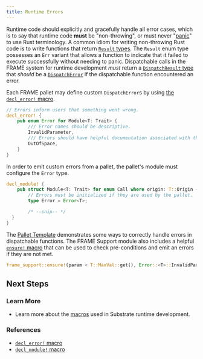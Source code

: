 ```yaml
---
title: Runtime Errors
---
```


Runtime code should explicitly and gracefully handle all error cases, which is to say that runtime
code **must** be "non-throwing", or must never
"[panic](https://doc.rust-lang.org/book/ch09-03-to-panic-or-not-to-panic.html)" to use Rust
terminology. A common idiom for writing non-throwing Rust code is to write functions that return
[`Result` types](https://substrate.dev/rustdocs/v2.0.0/frame_support/dispatch/result/enum.Result.html).
The `Result` enum type possesses an `Err` variant that allows a function to indicate that it failed
to execute successfully without needing to panic. Dispatchable calls in the FRAME system for runtime
development _must_ return a
[`DispatchResult` type](https://substrate.dev/rustdocs/v2.0.0/frame_support/dispatch/type.DispatchResult.html)
that _should_ be a
[`DispatchError`](https://substrate.dev/rustdocs/v2.0.0/frame_support/dispatch/enum.DispatchError.html)
if the dispatchable function encountered an error.

Each FRAME pallet may define custom `DispatchError`s by using
[the `decl_error!` macro](macros#decl_error).

```rust
// Errors inform users that something went wrong.
decl_error! {
	pub enum Error for Module<T: Trait> {
		/// Error names should be descriptive.
		InvalidParameter,
		/// Errors should have helpful documentation associated with them.
		OutOfSpace,
	}
}
```

In order to emit custom errors from a pallet, the pallet's module must configure the `Error` type.

```rust
decl_module! {
	pub struct Module<T: Trait> for enum Call where origin: T::Origin {
		// Errors must be initialized if they are used by the pallet.
		type Error = Error<T>;

		/* --snip-- */
  }
}
```

The
[Pallet Template](https://github.com/substrate-developer-hub/substrate-pallet-template/blob/master/src/lib.rs)
demonstrates some ways to correctly handle errors in dispatchable functions. The FRAME Support
module also includes a helpful
[`ensure!` macro](https://substrate.dev/rustdocs/v2.0.0/frame_support/macro.ensure.html) that can be
used to check pre-conditions and emit an errors if they are not met.

```rust
frame_support::ensure!(param < T::MaxVal::get(), Error::<T>::InvalidParameter);
```

## Next Steps

### Learn More

- Learn more about the [macros](macros) used in Substrate runtime development.

### References

- [`decl_error!` macro](https://substrate.dev/rustdocs/v2.0.0/frame_support/macro.decl_error.html)
- [`decl_module!` macro](https://substrate.dev/rustdocs/v2.0.0/frame_support/macro.decl_module.html)
